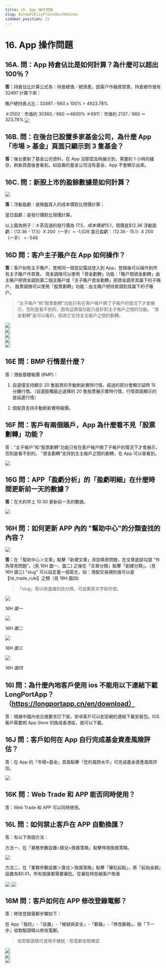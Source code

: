```yaml
---
title: 16. App 操作問題
slug: BuYmwP261iyFTiknDAscRHaSndc
sidebar_position: 15
---
```



# 16. App 操作問題

## 16A. 問：App 持倉佔比是如何計算？為什麼可以超出 100％？

<b>答：</b>持倉佔比計算公式為：持倉總值／總資產，因客户作融資買賣，持倉總市值有 32497 計算下來：

賬户總持倉占比：32497／660 x 100% = 4923.78%   

＃2502：市值約 30360／660 ＝4600%
＃6911：市值約 2137／660 ＝ 323.78% 
<img src="/assets/CF2Jb0wfDocCdkxP5q7cIGotn2b.png" src-width="652" src-height="1134" align="center"/>
## 16B. 問：在後台已設置多家基金公司，為什麼 App「市埸 &gt; 基金」頁面只顯示到 3 隻基金？
<b>答：</b>後台更新了基金公司資料，在 App 沒那麼及時展示到，需要約 1 小時的緩存，刷新頁面後會看到。如設置的基金公司沒有基金，App 不會顯示出來。

## 16C. 問：新股上市的盈餘數據是如何計算？

<img src="/assets/RhmZbOdCboBpIUxrQH6ct16Pn2d.png" src-width="1305" src-height="884" align="center"/>

<b>答：</b>浮動盈虧：是暗盤買入的成本價對比現價計算；

當日盈虧：是發行價對比現價計算。

以上圖為例子：＃茶百道的發行價為 $17.5，成本價是$15.1，現價是$12.36
浮動盈虧：（12.36 - 17.5）X 200（一手）= -1,028
當日盈虧：（12.36 - 15.1）X 200（一手） = -548

## 16D 問：客户主子賬户在 App 如何操作？

<b>答：</b>客户如有主子賬户，使用同一個登記電話登入到 App，登錄後可以操作到所有主子賬户作買賣。
資金調撥可以使用「資金劃轉」功能：「賬户間資金劃轉」由主賬户把資金調到第二個主賬户或「主子賬户資金劃轉」把資金調至其屬下的子賬户。
股票調撥可以使用「股票劃轉」功能：由主賬户把持倉調到其屬下的子賬户。


> “主子帳戶”和“股票劃轉”功能只有在客户帳戶開了子帳戶的情況下才會展示，否則是看不到的，因為這兩個功能只是針對主子帳戶之間的功能。 
“資金劃轉”是可以看的，因為它支持主主帳戶之間的劃轉。

<div class="flex gap-3 columns-5" column-size="5">
<div class="w-[20%]" width-ratio="20">
<img src="/assets/Y6uQbkVuBotBlCxFa6Qc3Vy3njd.png" src-width="634" src-height="1334" align="center"/>
</div>
<div class="w-[20%]" width-ratio="20">
<img src="/assets/HIlabLo25oqyVTxe5ESceSWYn0g.png" src-width="642" src-height="1344" align="center"/>
</div>
<div class="w-[20%]" width-ratio="20">
<img src="/assets/Skj6bmdW4oClJnxOWJrcHqVJnaf.png" src-width="642" src-height="1338" align="center"/>
</div>
<div class="w-[18%]" width-ratio="18">
<img src="/assets/Qnz0bRSQFoMA1ZxkEMPcStC9nXc.png" src-width="590" src-height="1324" align="center"/>
</div>
<div class="w-[20%]" width-ratio="20">
<img src="/assets/RBPAbX4i4oI2aTxrXa2cEEzCnXg.png" src-width="638" src-height="1330" align="center"/>
</div>
</div>

## 16E 問：BMP 行情是什麼？

答：港股基礎報價 (BMP)：

1. 自選僅支持顯示 20 隻股票的手動刷新實時行情，超過的部分會顯示延時 15 分鍾行情。（自選股欄最近選擇的 20 隻股票展示實時行情，行情頁面顯示的是延遲行情）

2. 個股頁支持手動刷新實時報價。

## 16F 問：客戶有兩個賬戶，App 為什麼看不見「股票劃轉」功能？

答：“主子帳戶”和“股票劃轉”功能只有在客户帳戶開了子帳戶的情況下才會展示，否則是看不到的。
“資金劃轉”支持到主主帳戶之間的劃轉，在 App 可以查看到。

<img src="/assets/WJsibqUIoo8EPox4skwcXKVqnSd.png" src-width="716" src-height="1382" align="center"/>

## 16G 問：APP「盈虧分析」的「盈虧明細」在什麼時間更新前一天的數據？

<b>答：</b>在大約早上 10:30 更新前一天的數據。

<img src="/assets/MfKubNAyRosAPIxDwBIcnKyvnVg.png" src-width="734" src-height="1464" align="center"/>

## 16H 問：如何更新 APP 內的 "幫助中心"的分類查找的內容？

<img src="/assets/XU6ZbZ7kDo4nydx7SZEcA5Hhnvb.png" src-width="618" src-height="1366" align="center"/>

<b>答：</b>在「幫助中心＞文章」點擊「新建文章」添加場景問題，在文章底部勾選 "作為常見問題"。(見 16H 圖一、圖二)
之後在「文章分類」點擊「創建分類」。（見 16H 圖三) 
"slug" 可以自定義一個英文，如：港股交易規則值可以是【hk_trade_rule】之類（見 16H 圖四)

> 「slug」用以快速識別該分類，可設置英文字和符號。

<img src="/assets/HAZbb50yMoqsGExIXamcpBkwnAc.png" src-width="2710" src-height="740" align="center"/>

<em>16H 圖一</em>

<img src="/assets/OzHbbdIiXoNpAJxGpNWcROAhnpe.png" src-width="2416" src-height="1408" align="center"/>

<em>16H 圖二</em>

<img src="/assets/QCB7bTiwpoHieqx1GfWcQwsEn4f.png" src-width="2708" src-height="662" align="center"/>

<em>16H 圖三</em>

<img src="/assets/Lsb0bGYm2oWND6x278lcKUCynZc.png" src-width="2700" src-height="786" align="center"/>

<em>16H 圖四</em>

## 16I 問：為什麼內地客戶使用 ios 不能用以下連結下載 LongPortApp？（https://longportapp.cn/en/download）

答：根據中國內地合規要求已下架。安卓客戶可以到官網的連結下載安裝包。IOS 客戶需要把 App Store 切換成香港區，就可以下載。

## 16J 問：客戶如何在 App 自行完成基金資產風險評估？

答：在 App 的「市場&gt;基金」頁面點擊「您的風險水平」可完成基金資產風險評估。

<img src="/assets/PbQZbawv7oR886xkR9QcO2wunBg.png" src-width="714" src-height="1426" align="center"/>

## 16K 問：Web Trade 和 APP 能否同時使用？

答：Web Trade 和 APP 可以同時使用。

## 16L 問：如何禁止客戶在 APP 自動換匯？

答：有以下兩個方法：

方法一、在「業務參數設置&gt;匯兌&gt;換匯策略」點擊停用換匯策略。

<img src="/assets/Q4GsbSj7dolAYvxeNCmchn4NnEh.png" src-width="2866" src-height="1616" align="center"/>

方法二、在「業務參數設置＞匯兌＞換匯策略」點擊「審批起點」，將「起始金額」設置為$0.01，所有換匯都需要審批。在審批時拒絕客户換滙

<img src="/assets/SdfrbSvGaoVGSwxHS3Ycw2lhnye.png" src-width="2850" src-height="1388" align="center"/>

<img src="/assets/KZzqb4kMLoznqCxfTsWcogCHnth.png" src-width="2824" src-height="1364" align="center"/>

## 16M 問：客戶如何在 APP 修改登錄電郵？

答：修改登錄電郵步驟如下：

在 App「我的」-「設置」-「帳號與安全」-「郵箱」-「修改郵箱」，按「下一步」收取驗證碼以修改電郵。

> 收取驗證碼可選用手機號／原電郵收取確認

<div class="flex gap-3 columns-3" column-size="3">
<div class="w-[31%]" width-ratio="31">
<img src="/assets/S8OAbmcSzoxP5kxHLg6cgfFYnFh.png" src-width="534" src-height="1146" align="center"/>
</div>
<div class="w-[33%]" width-ratio="33">
<img src="/assets/FRYQbj4rjosSQMxQmIOc9fn0njd.png" src-width="760" src-height="1528" align="center"/>
</div>
<div class="w-[34%]" width-ratio="34">
<img src="/assets/XyfObmInLoI5lAxkpiScBli8nEs.png" src-width="768" src-height="1528" align="center"/>
</div>
</div>

 

